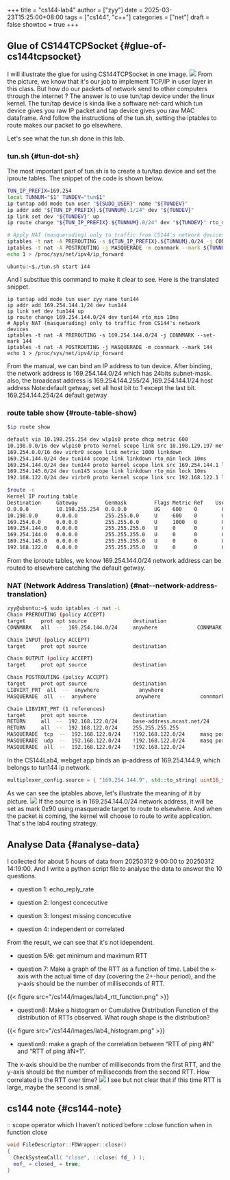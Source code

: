 +++
title = "cs144-lab4"
author = ["zyy"]
date = 2025-03-23T15:25:00+08:00
tags = ["cs144", "c++"]
categories = ["net"]
draft = false
showtoc = true
+++

## Glue of CS144TCPSocket {#glue-of-cs144tcpsocket}

I will illustrate the glue for using CS144TCPSocket in one image.
![](/cs144/images/lab4_cs144_framework.png)
From the picture, we know that it's our job to implement TCP/IP in user layer in this class. But how do our packets of network send to other computers through the internet ? The answer is to use tun/tap device under the linux kernel. The tun/tap device is kinda like a software net-card which tun device gives you raw IP packet and tap device gives you raw MAC dataframe. And follow the instructions of the tun.sh, setting the iptables to route makes our packet to go elsewhere.

Let's see what the tun.sh done in this lab.


### tun.sh {#tun-dot-sh}

The most important part of tun.sh is to create a tun/tap device and set the iproute tables. The snippet of the code is shown below.

```sh
TUN_IP_PREFIX=169.254
local TUNNUM="$1" TUNDEV="tun$1"
ip tuntap add mode tun user "${SUDO_USER}" name "${TUNDEV}"
ip addr add "${TUN_IP_PREFIX}.${TUNNUM}.1/24" dev "${TUNDEV}"
ip link set dev "${TUNDEV}" up
ip route change "${TUN_IP_PREFIX}.${TUNNUM}.0/24" dev "${TUNDEV}" rto_min 10ms

# Apply NAT (masquerading) only to traffic from CS144's network devices
iptables -t nat -A PREROUTING -s ${TUN_IP_PREFIX}.${TUNNUM}.0/24 -j CONNMARK --set-mark ${TUNNUM}
iptables -t nat -A POSTROUTING -j MASQUERADE -m connmark --mark ${TUNNUM}
echo 1 > /proc/sys/net/ipv4/ip_forward
```

```shell
ubuntu:~$./tun.sh start 144
```

And I substitue this command to make it clear to see. Here is the translated snippet.

```shell
ip tuntap add mode tun user zyy name tun144
ip addr add 169.254.144.1/24 dev tun144
ip link set dev tun144 up
ip route change 169.254.144.0/24 dev tun144 rto_min 10ms
# Apply NAT (masquerading) only to traffic from CS144's network devices
iptables -t nat -A PREROUTING -s 169.254.144.0/24 -j CONNMARK --set-mark 144
iptables -t nat -A POSTROUTING -j MASQUERADE -m connmark --mark 144
echo 1 > /proc/sys/net/ipv4/ip_forward
```

From the manual, we can bind an IP address to tun device. After binding, the network address is
169.254.144.0/24 which has 24bits subnet-mask. also, the broadcast address is 169.254.144.255/24
,169.254.144.1/24 host address
Note:default getway, set all host bit to 1 except the last bit.
169.254.144.254/24 default getway


### route table show {#route-table-show}

```sh
$ip route show

default via 10.198.255.254 dev wlp1s0 proto dhcp metric 600
10.198.0.0/16 dev wlp1s0 proto kernel scope link src 10.198.129.197 metric 600
169.254.0.0/16 dev virbr0 scope link metric 1000 linkdown
169.254.144.0/24 dev tun144 scope link linkdown rto_min lock 10ms
169.254.144.0/24 dev tun144 proto kernel scope link src 169.254.144.1 linkdown
169.254.145.0/24 dev tun145 scope link linkdown rto_min lock 10ms
192.168.122.0/24 dev virbr0 proto kernel scope link src 192.168.122.1 linkdown

$route -n
Kernel IP routing table
Destination     Gateway         Genmask         Flags Metric Ref    Use Iface
0.0.0.0         10.198.255.254  0.0.0.0         UG    600    0        0 wlp1s0
10.198.0.0      0.0.0.0         255.255.0.0     U     600    0        0 wlp1s0
169.254.0.0     0.0.0.0         255.255.0.0     U     1000   0        0 virbr0
169.254.144.0   0.0.0.0         255.255.255.0   U     0      0        0 tun144
169.254.144.0   0.0.0.0         255.255.255.0   U     0      0        0 tun144
169.254.145.0   0.0.0.0         255.255.255.0   U     0      0        0 tun145
192.168.122.0   0.0.0.0         255.255.255.0   U     0      0        0 virbr0

```

From the iproute tables, we know 169.254.144.0/24 network address can be routed to elsewhere catching the default getway.


### NAT (Network Address Translation) {#nat--network-address-translation}

```sh
zyy@ubuntu:~$ sudo iptables -t nat -L
Chain PREROUTING (policy ACCEPT)
target     prot opt source               destination
CONNMARK   all  --  169.254.144.0/24     anywhere             CONNMARK set 0x90

Chain INPUT (policy ACCEPT)
target     prot opt source               destination

Chain OUTPUT (policy ACCEPT)
target     prot opt source               destination

Chain POSTROUTING (policy ACCEPT)
target     prot opt source               destination
LIBVIRT_PRT  all  --  anywhere             anywhere
MASQUERADE  all  --  anywhere             anywhere             connmark match  0x90

Chain LIBVIRT_PRT (1 references)
target     prot opt source               destination
RETURN     all  --  192.168.122.0/24     base-address.mcast.net/24
RETURN     all  --  192.168.122.0/24     255.255.255.255
MASQUERADE  tcp  --  192.168.122.0/24    !192.168.122.0/24     masq ports: 1024-65535
MASQUERADE  udp  --  192.168.122.0/24    !192.168.122.0/24     masq ports: 1024-65535
MASQUERADE  all  --  192.168.122.0/24    !192.168.122.0/24
```

In the CS144Lab4,  webget app binds an ip-address of 169.254.144.9, which belongs to tun144 ip network.

```c++
multiplexer_config.source = { "169.254.144.9", std::to_string( uint16_t( std::random_device()() ) ) };
```

As we can see the iptables above, let's illustrate the meaning of it by picture.
![](/cs144/images/lab4_ip_tables.png)
If the source is in 169.254.144.0/24 network address, it will be set as mark 0x90 using masquerade target to route to elsewhere.
And when the packet is coming, the kernel will choose to route to write application. That's the lab4 routing strategy.


## Analyse Data {#analyse-data}

I collected for about 5 hours of data from 20250312 9:00:00 to 20250312 14:19:00. And I write a python script file to analyse the data to answer the 10 questions.

-   question 1: echo_reply_rate

<!--listend-->

-   question 2: longest concecutive

<!--listend-->

-   question 3: longest missing concecutive

<!--listend-->

-   question 4: independent or correlated

From the result, we can see that it's not idependent.

-   question 5/6: get minimum and maximum RTT

<!--listend-->

-   question 7: Make a graph of the RTT as a function of time. Label the x-axis with the actual time of day (covering the 2+-hour period), and the y-axis should be the number of milliseconds of RTT.

{{< figure src="/cs144/images/lab4_rtt_function.png" >}}

-   question8: Make a histogram or Cumulative Distribution Function of the distribution of RTTs observed. What rough shape is the distribution?

{{< figure src="/cs144/images/lab4_histogram.png" >}}

-   question9: make a graph of the correlation between “RTT of ping #N” and “RTT of ping #N+1”.

The x-axis should be the number of milliseconds from the first RTT, and the y-axis
should be the number of milliseconds from the second RTT. How correlated is the RTT
over time?
![](/cs144/images/lab4_correlation.png)
I see but not clear that if this time RTT is large, maybe the second is small.


## cs144 note {#cs144-note}

:: scope operator which I haven't noticed before
::close function when in function close

```c++
void FileDescriptor::FDWrapper::close()
{
  CheckSystemCall( "close", ::close( fd_ ) );
  eof_ = closed_ = true;
}
```
